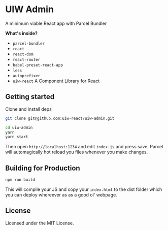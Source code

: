 UIW Admin
===

A minimum viable React app with Parcel Bundler

**What's inside?**

* `parcel-bundler`
* `react`
* `react-dom`
* `react-router`
* `babel-preset-react-app`
* `less`
* `autoprefixer`
* `uiw-react` A Component Library for React

## Getting started

Clone and install deps

```bash
git clone git@github.com:uiw-react/uiw-admin.git

cd uiw-admin
yarn
yarn start
```

Then open `http://localhost:1234` and edit `index.js` and press save. Parcel will automagically hot reload you files whenever you make changes.

## Building for Production

```bash
npm run build
```

This will compile your JS and copy your `index.html` to the dist folder which you can deploy whereever as as a good ol' webpage.

## License

Licensed under the MIT License.